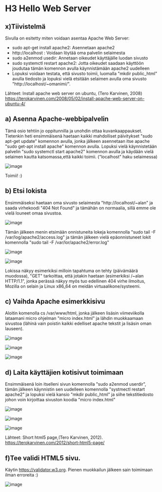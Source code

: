 # H3 Hello Web Server

## x)Tiivistelmä

Sivulla on esitetty miten voidaan asentaa Apache Web Server:
  * sudo apt-get install apache2: Asennetaan apache2
  * http://localhost : Voidaan löytää oma palvelin selaimesta
  * sudo a2enmod usedir: Annetaan oikeudet käyttäjälle luodan sivusto
  * sudo systemctl restart apache2: Jotta oikeudet saadaan käyttöön joudutaa tämän komennon avulla käynnistämään apache2 uudelleen
  * Lopuksi voidaan testata, että sivusto toimii, luomalla "mkdir public_html" avulla tiedosto ja lopuksi vielä etsitään selaimen avulla oma sivusto "http://localhost/~omanimi/".

Lähteet: Install apache web server on ubuntu, (Tero Karvinen, 2008) https://terokarvinen.com/2008/05/02/install-apache-web-server-on-ubuntu-4/

## a) Asenna Apache-webbipalvelin

Tämä osio tehtiin jo oppitunnilla ja unohdin ottaa kuvankaappaukset. Tietenkin heti ensimmäisenä haetaan kaikki mahdolliset päivitykset "sudo apt-get update" komennon avulla, jonka jälkeen asennetaan itse apache "sudo get-apt install apache" komennon avulla. Lopuksi vielä käynnistetään palvelin "sudo systemctl start apache2" komennon avulla ja käydään vielä selaimen kautta katsomassa,että kaikki toimii. ("localhost" haku selaimessa)

![image](https://github.com/bgx088/linux-kurssi/assets/143337810/e8d040ed-cf07-4e6e-8c80-aba402ed32d3)

Toimii! :)

## b) Etsi lokista

Ensimmäiseksi haetaan oma sivusto selaimesta "http://localhost/~alan" ja saada virhekoodi "404 Not Found" ja tämähän on normaalia, sillä emme ole vielä louneet omaa sivustoa.

![image](https://github.com/bgx088/linux-kurssi/assets/143337810/872ee4e4-2920-4611-9b6a-687d594c7f72)

Tämän jälkeen menin etsimään onnistuneita lokeja komennolla "sudo tail -F /var/log/apache2/access.log" ja tämän jälkeen vielä epäonnistuneet lokit komennolla "sudo tail -F /var/lor/apache2/error.log"

![image](https://github.com/bgx088/linux-kurssi/assets/143337810/1c54b8b0-4f39-4b75-8136-21821be13069)

![image](https://github.com/bgx088/linux-kurssi/assets/143337810/18e3fbf3-dc15-41d2-a835-a6e8b333953e)

Lokissa näkyy esimerkiksi milloin tapahtuma on tehty (päivämäärä muodossa), "GET" tarkoittaa, että jotakin haetaan (esimerkiksi /~alan HTTP/1.1", jonka perässä näkyy myös tuo edellinen 404 virhe ilmoitus, Mozilla on selain ja Linux x86_64 on meidän virtuaalikone/systeemi.

## c) Vaihda Apache esimerkkisivu

Aloitin komenolla cs /var/www/html, jonka jälkeen lisäsin viimeviikolla lataamani micro ohjelman "micro index.html" ja lähdin muokkaamaan sivustoa (lähinä vain poistin kaikki edelliset apache tekstit ja lisäsin oman lauseen).

![image](https://github.com/bgx088/linux-kurssi/assets/143337810/f91f41c1-9704-424a-a85c-994d76d256d9)

![image](https://github.com/bgx088/linux-kurssi/assets/143337810/172c3ebb-2486-412f-8afe-7c937b8e0ca5)

![image](https://github.com/bgx088/linux-kurssi/assets/143337810/69a8c293-817a-499f-99c8-ef986c91ffd8)

## d) Laita käyttäjien kotisivut toimimaan

Ensimmäisenä loin itselleni sivun komennolla "sudo a2enmod userdir", tämän jälkeen käynnistin sen uudelleen komennolla "systmectl restart apache2" ja lopuksi vielä kansio "mkdir public_html" ja siihe tekstitiedosto johon voin kirjoittaa sivuston koodia "micro index.html"

![image](https://github.com/bgx088/linux-kurssi/assets/143337810/545f037f-f180-441f-8d0b-cc77640850c7)

![image](https://github.com/bgx088/linux-kurssi/assets/143337810/6c2da9e2-c9f2-48c2-888a-573d688e49f3)

![image](https://github.com/bgx088/linux-kurssi/assets/143337810/7ea46fd6-743f-4469-a60d-35add74fe8bf)

Lähteet: Short html5 page,(Tero Karvinen, 2012). https://terokarvinen.com/2012/short-html5-page/

## f)Tee validi HTML5 sivu.

Käytin https://validator.w3.org. Pienen muokkailun jälkeen sain toimimaan ilman erroreita :)

![image](https://github.com/bgx088/linux-kurssi/assets/143337810/b8b40908-91e6-47c3-a29a-820344d28e01)





